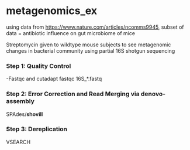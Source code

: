 # metagenomics_ex
using data from https://www.nature.com/articles/ncomms9945, 
subset of data = antibiotic influence on gut microbiome of mice

Streptomycin given to wildtype mouse subjects to see metagenomic changes in bacterial community using partial 16S shotgun sequencing

### Step 1: Quality Control
-Fastqc and cutadapt
fastqc 16S_*.fastq 


### Step 2: Error Correction and Read Merging via denovo-assembly
SPAdes/**shovill**
### Step 3: Dereplication
VSEARCH
###

